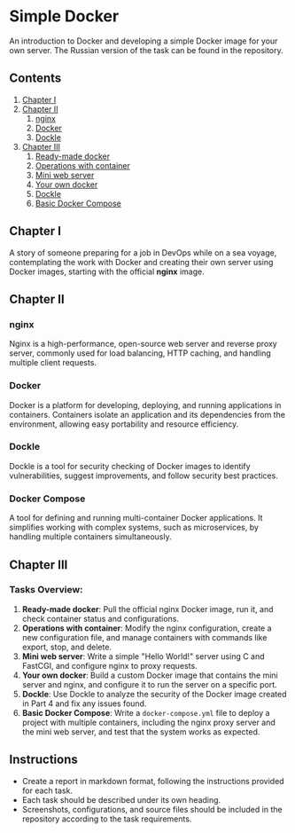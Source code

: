 # Simple Docker

An introduction to Docker and developing a simple Docker image for your own server. The Russian version of the task can be found in the repository.

## Contents

1. [Chapter I](#chapter-i)
2. [Chapter II](#chapter-ii)
    1. [nginx](#nginx)
    2. [Docker](#docker)
    3. [Dockle](#dockle)
3. [Chapter III](#chapter-iii)
    1. [Ready-made docker](#part-1-ready-made-docker)
    2. [Operations with container](#part-2-operations-with-container)
    3. [Mini web server](#part-3-mini-web-server)
    4. [Your own docker](#part-4-your-own-docker)
    5. [Dockle](#part-5-dockle)
    6. [Basic Docker Compose](#part-6-basic-docker-compose)

## Chapter I

A story of someone preparing for a job in DevOps while on a sea voyage, contemplating the work with Docker and creating their own server using Docker images, starting with the official **nginx** image.

## Chapter II

### **nginx**

Nginx is a high-performance, open-source web server and reverse proxy server, commonly used for load balancing, HTTP caching, and handling multiple client requests.

### **Docker**

Docker is a platform for developing, deploying, and running applications in containers. Containers isolate an application and its dependencies from the environment, allowing easy portability and resource efficiency.

### **Dockle**

Dockle is a tool for security checking of Docker images to identify vulnerabilities, suggest improvements, and follow security best practices.

### **Docker Compose**

A tool for defining and running multi-container Docker applications. It simplifies working with complex systems, such as microservices, by handling multiple containers simultaneously.

## Chapter III

### Tasks Overview:

1. **Ready-made docker**: Pull the official nginx Docker image, run it, and check container status and configurations.
2. **Operations with container**: Modify the nginx configuration, create a new configuration file, and manage containers with commands like export, stop, and delete.
3. **Mini web server**: Write a simple "Hello World!" server using C and FastCGI, and configure nginx to proxy requests.
4. **Your own docker**: Build a custom Docker image that contains the mini server and nginx, and configure it to run the server on a specific port.
5. **Dockle**: Use Dockle to analyze the security of the Docker image created in Part 4 and fix any issues found.
6. **Basic Docker Compose**: Write a `docker-compose.yml` file to deploy a project with multiple containers, including the nginx proxy server and the mini web server, and test that the system works as expected.

## Instructions

- Create a report in markdown format, following the instructions provided for each task.
- Each task should be described under its own heading.
- Screenshots, configurations, and source files should be included in the repository according to the task requirements.
